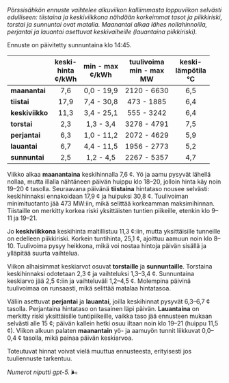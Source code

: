 *Pörssisähkön ennuste vaihtelee alkuviikon kalliimmasta loppuviikon selvästi edulliseen: tiistaina ja keskiviikkona nähdään korkeimmat tasot ja piikkiriski, torstai ja sunnuntai ovat matalia. Maanantai alkaa lähes nollahinnoilla, perjantai ja lauantai asettuvat keskivaiheille (lauantaina piikkiriski).*

Ennuste on päivitetty sunnuntaina klo 14:45.

|  | keski-<br>hinta<br>¢/kWh | min - max<br>¢/kWh | tuulivoima<br>min - max<br>MW | keski-<br>lämpötila<br>°C |
|:-------------|:----------------:|:----------------:|:-------------:|:-------------:|
| **maanantai** | 7,6 | 0,0 - 19,9 | 2120 - 6630 | 6,5 |
| **tiistai** | 17,9 | 7,4 - 30,8 | 473 - 1885 | 6,4 |
| **keskiviikko** | 11,3 | 3,4 - 25,1 | 555 - 3242 | 6,4 |
| **torstai** | 2,3 | 1,3 - 3,4 | 3278 - 4791 | 7,5 |
| **perjantai** | 6,3 | 1,0 - 11,2 | 2072 - 4629 | 5,9 |
| **lauantai** | 6,7 | 4,4 - 11,5 | 1956 - 2773 | 5,2 |
| **sunnuntai** | 2,5 | 1,2 - 4,5 | 2267 - 5357 | 4,7 |

Viikko alkaa **maanantaina** keskihinnalla 7,6 ¢. Yö ja aamu pysyvät lähellä nollaa, mutta illalla nähtäneen päivän huippu klo 18–20, jolloin hinta käy noin 19–20 ¢ tasolla. Seuraavana päivänä **tiistaina** hintataso nousee selvästi: keskihinnaksi ennakoidaan 17,9 ¢ ja huipuksi 30,8 ¢. Tuulivoiman minimituotanto jää 473 MW:iin, mikä selittää korkeamman maksimihinnan. Tiistaille on merkitty korkea riski yksittäisten tuntien piikeille, etenkin klo 9–11 ja 19–21.

Jo **keskiviikkona** keskihinta maltillistuu 11,3 ¢:iin, mutta yksittäisille tunneille on edelleen piikkiriski. Korkein tuntihinta, 25,1 ¢, ajoittuu aamuun noin klo 8–10. Tuulivoima pysyy heikkona, mikä voi nostaa hintoja päivän sisällä ja ylläpitää suurta vaihtelua.

Viikon alhaisimmat keskiarvot osuvat **torstaille** ja **sunnuntaille**. Torstaina keskihinnaksi odotetaan 2,3 ¢ ja vaihteluksi 1,3–3,4 ¢. Sunnuntaina keskiarvo jää 2,5 ¢:iin ja vaihteluväli 1,2–4,5 ¢. Molempina päivinä tuulivoimaa on runsaasti, mikä selittää matalaa hintatasoa.

Väliin asettuvat **perjantai** ja **lauantai**, joilla keskihinnat pysyvät 6,3–6,7 ¢ tasolla. Perjantaina hintataso on tasainen läpi päivän. **Lauantaina** on merkitty riski yksittäisille tuntipiikeille, vaikka taso jää ennusteen mukaan selvästi alle 15 ¢; päivän kallein hetki osuu iltaan noin klo 19–21 (huippu 11,5 ¢). Viikon alkuun palaten **maanantain** yö- ja aamuyön tunnit liikkuvat 0,0–0,4 ¢ tasolla, mikä painaa päivän keskiarvoa.

Toteutuvat hinnat voivat vielä muuttua ennusteesta, erityisesti jos tuuliennuste tarkentuu.

*Numerot niputti gpt-5.* 🌬️
